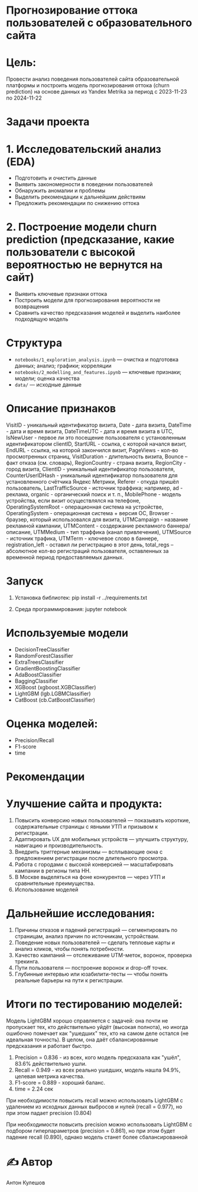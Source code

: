 # Прогнозирование оттока пользователей с образовательного сайта

# Цель: 
Провести анализ поведения пользователей сайта образовательной платформы и построить модель прогнозирования оттока (churn prediction) на основе данных из Yandex Metrika за период с 2023-11-23 по 2024-11-22

# Задачи проекта
# 1. Исследовательский анализ (EDA)
- Подготовить и очистить данные
- Выявить закономерности в поведении пользователей
- Обнаружить аномалии и проблемы
- Выделить рекомендации к дальнейшим действиям
- Предложить рекомендации по снижению оттока

# 2. Построение модели churn prediction (предсказание, какие пользователи с высокой вероятностью не вернутся на сайт)
- Выявить ключевые признаки оттока
- Построить модели для прогнозирования вероятности не возвращения
- Сравнить качество предсказания моделей и выделить наиболее подходящую модель

# Структура
- `notebooks/1_exploration_analysis.ipynb` — очистка и подготовка данных; анализ; графики; корреляции
- `notebooks/2_modelling_and_features.ipynb` — ключевые признаки; модели; оценка качества
- `data/` — исходные данные

# Описание признаков
VisitID - уникальный идентификатор визита,
Date - дата визита,
DateTime - дата и время визита,
DateTimeUTC - дата и время визита в UTC,
IsNewUser - первое ли это посещение пользователя с установленным идентификатором clientID,
StartURL - ссылка, с которой начался визит,
EndURL - ссылка, на которой закончился визит,
PageViews - кол-во просмотренных страниц,
VisitDuration - длительность визита,
Bounce – факт отказа (см. словарь),
RegionCountry - страна визита,
RegionCity - город визита,
ClientID - уникальный идентификатор пользователя,
CounterUserIDHash - уникальный идентификатор пользователя для установленного счётчика Яндекс Метрики,
Referer - откуда пришёл пользователь,
LastTrafficSource - источник траффика; например, ad - реклама, organic - органический поиск и т. п.,
MobilePhone - модель устройства, если визит осуществлялся на телефоне,
OperatingSystemRoot - операционная система на устройстве,
OperatingSystem - операционная система + версия ОС,
Browser - браузер, который использовался для визита,
UTMCampaign - название рекламной кампании,
UTMContent - создержание рекламного баннера/описание,
UTMMedium - тип траффика (канал привлечения),
UTMSource - источник трафика,
UTMTerm - ключевое слово в баннере,
registration_left - оставил ли регистрацию в этот день,
total_regs – абсолютное кол-во регистраций пользователя, оставленных за временной период предоставляемых данных.

# Запуск
1. Установка библиотек:
pip install -r ../requirements.txt

2. Среда программирования:
jupyter notebook

# Используемые модели
- DecisionTreeClassifier
- RandomForestClassifier
- ExtraTreesClassifier
- GradientBoostingClassifier
- AdaBoostClassifier
- BaggingClassifier
- XGBoost (xgboost.XGBClassifier)
- LightGBM (lgb.LGBMClassifier)
- CatBoost (cb.CatBoostClassifier)

# Оценка моделей:
- Precision/Recall
- F1-score
- time

# Рекомендации
# Улучшение сайта и продукта:
1. Повысить конверсию новых пользователей — показывать короткие, содержательные страницы с явными УТП и призывом к регистрации.
2. Адаптировать UX для мобильных устройств — улучшить структуру, навигацию и производительность.
3. Внедрить триггерные механизмы — всплывающие окна с предложением регистрации после длительного просмотра.
4. Работа с городами с высокой конверсией — масштабировать кампании в регионы типа НН.
5. В Москве выделяться на фоне конкурентов — через УТП и сравнительные преимущества.
6. Использование моделей

# Дальнейшие исследования:
1. Причины отказов и падений регистраций — сегментировать по страницам, анализ причин по источникам, устройствам.
2. Поведение новых пользователей — сделать тепловые карты и анализ кликов, чтобы понять потребности.
3. Качество кампаний — отслеживание UTM-меток, воронок, проверка трекинга.
4. Пути пользователя — построение воронок и drop-off точек.
5. Глубинные интервью или юзабилити-тесты — чтобы понять реальные барьеры на пути к регистрации.

# Итоги по тестированию моделей:
Модель LightGBM хорошо справляется с задачей: она почти не пропускает тех, кто действительно уйдёт (высокая полнота), но иногда ошибочно помечает как "ушедших" тех, кто на самом деле остался (не идеальная точность). В целом, она даёт сбалансированные предсказания и работает быстро.
1. Precision = 0.836 - из всех, кого модель предсказала как "ушёл", 83.6% действительно ушли.
2. Recall = 0.949 - из всех реально ушедших, модель нашла 94.9%, целевая метрика качества.
3. F1-score = 0.889 - хороший баланс.
4. time = 2.24 сек

При необходимости повысить recall можно использовать LightGBM с удалением из исходных данных выбросов и нулей (recall = 0.977), но при этом падает precision (0.804)

При необходимости повысить precision можно использовать LightGBM с подбором гиперпараметров (precision = 0.861), но при этом будет падение recall (0.890), однако модель станет более сбалансированной

# ✍️ Автор
Антон Кулешов

